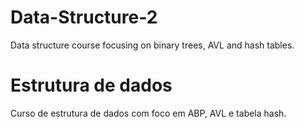 # Data-Structure-2
Data structure course focusing on binary trees, AVL and hash tables.

# Estrutura de dados
Curso de estrutura de dados com foco em ABP, AVL e tabela hash.
